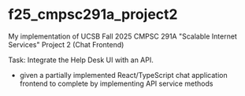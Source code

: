 # f25_cmpsc291a_project2
My implementation of UCSB Fall 2025 CMPSC 291A "Scalable Internet Services" Project 2 (Chat Frontend)

Task: Integrate the Help Desk UI with an API.
- given a partially implemented React/TypeScript chat application frontend to complete by implementing API service methods
